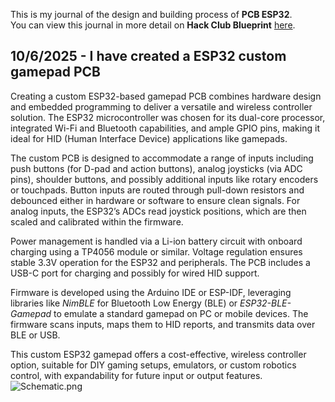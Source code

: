 <!--
  ===================    !!READ THIS NOTICE!!   ====================
  DO NOT edit this file manually. Your changes WILL BE OVERWRITTEN!
  This journal is auto generated and updated by Hack Club Blueprint.
  To edit this file, please edit your journal entries on Blueprint.
  ==================================================================
-->

This is my journal of the design and building process of **PCB ESP32**.  
You can view this journal in more detail on **Hack Club Blueprint** [here](https://blueprint.hackclub.com/projects/230).


## 10/6/2025 - I have created a ESP32 custom gamepad PCB  

Creating a custom ESP32-based gamepad PCB combines hardware design and embedded programming to deliver a versatile and wireless controller solution. The ESP32 microcontroller was chosen for its dual-core processor, integrated Wi-Fi and Bluetooth capabilities, and ample GPIO pins, making it ideal for HID (Human Interface Device) applications like gamepads.

The custom PCB is designed to accommodate a range of inputs including push buttons (for D-pad and action buttons), analog joysticks (via ADC pins), shoulder buttons, and possibly additional inputs like rotary encoders or touchpads. Button inputs are routed through pull-down resistors and debounced either in hardware or software to ensure clean signals. For analog inputs, the ESP32’s ADCs read joystick positions, which are then scaled and calibrated within the firmware.

Power management is handled via a Li-ion battery circuit with onboard charging using a TP4056 module or similar. Voltage regulation ensures stable 3.3V operation for the ESP32 and peripherals. The PCB includes a USB-C port for charging and possibly for wired HID support.

Firmware is developed using the Arduino IDE or ESP-IDF, leveraging libraries like *NimBLE* for Bluetooth Low Energy (BLE) or *ESP32-BLE-Gamepad* to emulate a standard gamepad on PC or mobile devices. The firmware scans inputs, maps them to HID reports, and transmits data over BLE or USB.

This custom ESP32 gamepad offers a cost-effective, wireless controller option, suitable for DIY gaming setups, emulators, or custom robotics control, with expandability for future input or output features.
![Schematic.png](https://blueprint.hackclub.com/user-attachments/blobs/redirect/eyJfcmFpbHMiOnsiZGF0YSI6Njk2LCJwdXIiOiJibG9iX2lkIn19--bc8197b4a3eaac4d346a3ce96f009632119051cd/Schematic.png)
              

